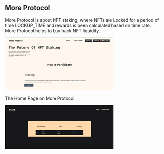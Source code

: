 ## More Protocol

More Protocol is about NFT staking, where NFTs are Locked for a period of time LOCKUP_TIME and rewards is been calculated based on time rate.
More Protocol helps to buy back NFT liquidity.

<p>
  <img src="./img/home.png" width="350">
</p>

The Home Page on More Protocol

<p>
  <img src="./img/stake.png" width="350">
</p>

